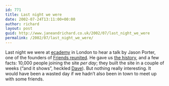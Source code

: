 ```yaml
---
id: 771
title: Last night we were
date: 2002-07-24T13:11:00+00:00
author: richard
layout: post
guid: http://www.janeandrichard.co.uk/2002/07/last_night_we_were
permalink: /2002/07/last_night_we_were/
---
```

Last night we were at [ecademy](http://www.ecademy.com/) in London to hear a talk by Jason Porter, one of the founders of [Friends reunited](http://www.friendsreunited.co.uk). He gave us [the history](http://www.friendsreunited.co.uk/FriendsReunited.ASP?WCI=Info), and a few facts: 10,000 people joining the site _per day_; they built the site in a couple of weeks (&#8220;and it shows&#8221;, heckled [Dave](http://www.hodgkinson.org)). But nothing really interesting. It would have been a wasted day if we hadn&#8217;t also been in town to meet up with some friends.